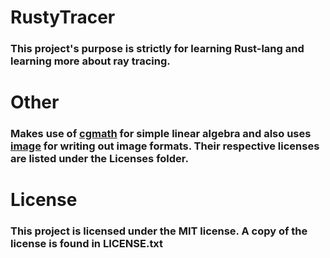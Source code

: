# RustyTracer
### This project's purpose is strictly for learning Rust-lang and learning more about ray tracing.
# Other
### Makes use of [cgmath](https://github.com/rustgd/cgmath) for simple linear algebra and also uses [image](https://github.com/PistonDevelopers/image) for writing out image formats. Their respective licenses are listed under the Licenses folder.
# License
### This project is licensed under the MIT license. A copy of the license is found in LICENSE.txt 